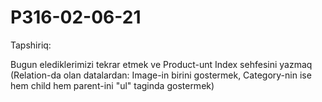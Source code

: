 # P316-02-06-21

Tapshiriq:

Bugun elediklerimizi tekrar etmek ve Product-unt Index sehfesini yazmaq (Relation-da olan datalardan: Image-in birini gostermek, Category-nin ise hem child hem parent-ini "ul" taginda gostermek)
